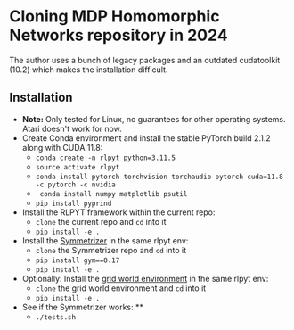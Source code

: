 # Cloning MDP Homomorphic Networks repository in 2024

The author uses a bunch of legacy packages and an outdated cudatoolkit (10.2) which makes the installation difficult.

## Installation
* **Note:** Only tested for Linux, no guarantees for other operating systems. Atari doesn't work for now.
* Create Conda environment and install the stable PyTorch build 2.1.2 along with CUDA 11.8:
  * ``` conda create -n rlpyt python=3.11.5 ```
  * ``` source activate rlpyt ```
  * ``` conda install pytorch torchvision torchaudio pytorch-cuda=11.8 -c pytorch -c nvidia ```
  * ``` conda install numpy matplotlib psutil```
  * ``` pip install pyprind ```
* Install the RLPYT framework within the current repo:
  * ```clone``` the current repo and ```cd``` into it
  * ``` pip install -e . ```
* Install the [Symmetrizer](https://github.com/ElisevanderPol/symmetrizer "Symmetrizer Gitub") in the same rlpyt env:
  * ```clone``` the Symmetrizer repo and ```cd``` into it
  * ``` pip install gym==0.17 ```
  * ``` pip install -e . ```
* Optionally: Install the [grid world environment](https://github.com/ElisevanderPol/gridworld "Grid world environment") in the same rlpyt env:
  * ```clone``` the grid world environment and ```cd``` into it
  * ``` pip install -e . ```
* See if the Symmetrizer works: **
  * ``` ./tests.sh ```